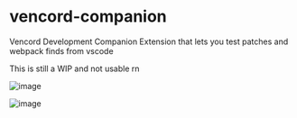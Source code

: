 # vencord-companion

Vencord Development Companion Extension that lets you test patches and webpack finds from vscode

This is still a WIP and not usable rn

![image](https://user-images.githubusercontent.com/45497981/224365555-60e968a1-d2d0-4aee-b29b-e5714273682c.png)

![image](https://user-images.githubusercontent.com/45497981/224377149-b1569eac-9411-4f55-849a-950ba5b06f37.png)



